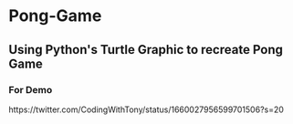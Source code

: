 # Pong-Game
<h2>Using Python's Turtle Graphic to recreate Pong Game </h2>

<h3> For Demo  </h3>
https://twitter.com/CodingWithTony/status/1660027956599701506?s=20
